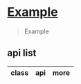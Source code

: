 # [Example](https://developer.mozilla.org/zh-CN/docs/Web/JavaScript/Reference/Global_Objects/Example)

> Example

## api list

| class | api | more |
| ----- | --- | ---- |


